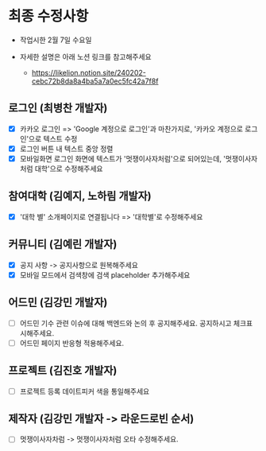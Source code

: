 # 최종 수정사항

-   작업시한 2월 7일 수요일

-   자세한 설명은 아래 노션 링크를 참고해주세요
    -   https://likelion.notion.site/240202-cebc72b8da8a4ba5a7a0ec5fc42a7f8f

## 로그인 (최병찬 개발자)

-   [x] 카카오 로그인 => 'Google 계정으로 로그인'과 마찬가지로, '카카오 계정으로 로그인'으로 텍스트 수정
-   [x] 로그인 버튼 내 텍스트 중앙 정렬
-   [x] 모바일화면 로그인 화면에 텍스트가 '멋쟁이사자처럼'으로 되어있는데, '멋쟁이사자처럼 대학'으로 수정해주세요

## 참여대학 (김예지, 노하림 개발자)

-   [x] '대학 별' 소개페이지로 연결됩니다 => '대학별'로 수정해주세요

## 커뮤니티 (김예린 개발자)

-   [x] 공지 사항 -> 공지사항으로 원복해주세요
-   [x] 모바일 모드에서 검색창에 검색 placeholder 추가해주세요

## 어드민 (김강민 개발자)

-   [ ] 어드민 기수 관련 이슈에 대해 백엔드와 논의 후 공지해주세요. 공지하시고 체크표시해주세요.
-   [ ] 어드민 페이지 반응형 적용해주세요.

## 프로젝트 (김진호 개발자)

-   [ ] 프로젝트 등록 데이트피커 색을 통일해주세요

## 제작자 (김강민 개발자 -> 라운드로빈 순서)

-   [ ] 멋쟁이사자차럼 -> 멋쟁이사자처럼 오타 수정해주세요.
